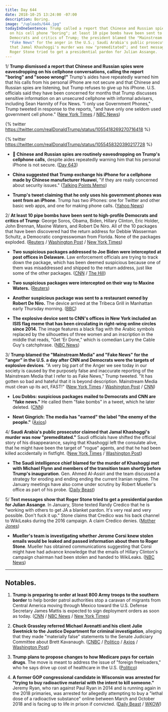 ```yaml
---
title: Day 644
date: 2018-10-25 13:24:00 -07:00
description: Boring.
image: "/uploads/644.jpg"
todayInOneSentence: Trump called a report that Chinese and Russian spies were eavesdropping
  on his cell phone "boring"; at least 10 pipe bombs have been sent to high-profile
  Democrats and critics of Trump; the president blamed the "Mainstream Media" and
  "Fake News" for the anger in the U.S.; Saudi Arabia's public prosecutor claimed
  that Jamal Khashoggi's murder was now "premeditated"; and text messages show that
  Roger Stone tried to get a presidential pardon for Julian Assange.
---
```


1/ **Trump dismissed a report that Chinese and Russian spies were eavesdropping on his cellphone conversations, calling the report "boring" and "soooo wrong!"** Trump's aides have repeatedly warned him that his calls from his personal iPhone are not secure and that Chinese and Russian spies are listening, but Trump refuses to give up his iPhone. U.S. officials said they have been concerned for months that Trump discusses sensitive information on an unsecured cellphone with informal advisers, including Sean Hannity of Fox News. "I only use Government Phones," Trump tweeted in response to the reports, "and have only one seldom used government cell phone." ([New York Times](https://www.nytimes.com/2018/10/25/us/politics/trump-cellphone-china-russia.html) / [NBC News](https://www.nbcnews.com/politics/donald-trump/u-s-officials-concerned-trump-discussing-sensitive-information-unsecured-cellphone-n924376))

{% twitter https://twitter.com/realDonaldTrump/status/1055418269270716418 %}

{% twitter https://twitter.com/realDonaldTrump/status/1055458320390217728 %}

* **📌 Chinese and Russian spies are routinely eavesdropping on Trump's cellphone calls**, despite aides repeatedly warning him that his personal iPhone is not secure. ([Day 643](https://whatthefuckjusthappenedtoday.com/2018/10/24/day-643/#7-chinese-and-russian-spies-are-rout))

* **China suggested that Trump exchange his iPhone for a cellphone made by Chinese manufacturer Huawei**, "if they are really concerned about security issues." ([Talking Points Memo](https://talkingpointsmemo.com/news/china-denies-nyt-trump-iphone-spying-report))

* **Trump's tweet claiming that he only uses his government phones was sent from an iPhone**. Trump has two iPhones: one for Twitter and other basic web apps, and one for making phone calls. ([Yahoo News](https://finance.yahoo.com/news/trump-tweet-claiming-apos-only-181337023.html))

2/ **At least 10 pipe bombs have been sent to high-profile Democrats and critics of Trump**: George Soros, Obama, Biden, Hillary Clinton, Eric Holder, John Brennan, Maxine Waters, and Robert De Niro. All of the 10 packages that have been discovered had the return address for Debbie Wasserman Schultz, a Democratic congresswoman from Florida. None of the packages exploded. ([Reuters](https://www.reuters.com/article/us-usa-packages/suspects-sought-in-sending-of-package-bombs-to-top-us-democrats-trump-critics-idUSKCN1MZ1CP) / [Washington Post](https://www.washingtonpost.com/nation/2018/10/25/mail-bomb-investigation-intensifies-suspicious-package-removed-robert-de-niros-building/) / [New York Times](https://www.nytimes.com/2018/10/25/nyregion/bomb-explosive-device.html))

* **Two suspicious packages addressed to Joe Biden were intercepted at post offices in Delaware.** Law enforcement officials are trying to track down the package, which has been deemed suspicious because one of them was misaddressed and shipped to the return address, just like some of the other packages. ([CNN](https://www.cnn.com/2018/10/25/politics/bombs-suspicious-packages-what-we-know/index.html) / [The Hill](https://thehill.com/policy/national-security/413061-law-enforcement-looking-into-potentially-suspicious-package))

* **Two suspicious packages were intercepted on their way to Maxine Waters.** ([Reuters](https://www.reuters.com/article/us-usa-packages-waters/fbi-confirms-two-more-suspicious-packages-addressed-to-california-congresswoman-idUSKCN1MZ06P))

* **Another suspicious package was sent to a restaurant owned by Robert De Niro.** The device arrived at the Tribeca Grill in Manhattan early Thursday morning. ([BBC](https://www.bbc.com/news/world-us-canada-45975447))

* **The explosive device sent to CNN's offices in New York included an ISIS flag meme that has been circulating in right-wing online circles since 2014.** The image features a black flag with the Arabic symbols replaced by the silhouettes of three women and an inscription in the middle that reads, "Get 'Er Done," which is comedian Larry the Cable Guy's catchphrase.  ([NBC News](https://www.nbcnews.com/news/us-news/explosive-device-sent-cnn-featured-parody-isis-flag-get-er-n924166))

3/ **Trump blamed the "Mainstream Media" and "Fake News" for the "anger" in the U.S. a day after CNN and Democrats were the targets of explosive devices**. "A very big part of the Anger we see today in our society is caused by the purposely false and inaccurate reporting of the Mainstream Media that I refer to as Fake News," Trump tweeted. "It has gotten so bad and hateful that it is beyond description. Mainstream Media must clean up its act, FAST!" ([New York Times](https://www.nytimes.com/2018/10/24/us/politics/trump-bomb-cnn-obama-clintons.html) / [Washington Post](https://www.washingtonpost.com/politics/trump-doubles-down-on-blaming-media-as-suspicious-packages-continue-to-surface/2018/10/25/507aeec2-d848-11e8-a10f-b51546b10756_story.html) / [CNN](https://www.cnn.com/2018/10/25/politics/trump-blames-media-for-anger-after-attacks/index.html))

* **Lou Dobbs: suspicious packages mailed to Democrats and CNN are "fake news."** He called them "fake bombs" in a tweet, which he later deleted. ([CNN](https://www.cnn.com/2018/10/25/media/lou-dobbs-fake-bombs/index.html))

* **Newt Gingrich: The media has "earned" the label "the enemy of the people."** ([Axios](https://www.axios.com/newt-gingrich-news-media-earned-enemy-of-the-people-6a2511cf-1226-4594-bb28-43d0e05ca030.html))

4/ **Saudi Arabia's public prosecutor claimed that Jamal Khashoggi's murder was now "premeditated."** Saudi officials have shifted the official story of his disappearance, saying that Khashoggi left the consulate alive, that he might have been the target of "rogue" agents, and that he had been killed accidentally in fistfight. ([New York Times](https://www.nytimes.com/2018/10/25/world/middleeast/saudi-arabia-jamal-khashoggi-turkey.html) / [Washington Post](https://www.washingtonpost.com/world/middle_east/saudi-arabia-says-khashoggis-killing-was-premeditated-in-latest-reversal/2018/10/25/d517f406-d7c4-11e8-8384-bcc5492fef49_story.html))

* **The Saudi intelligence chief blamed for the murder of Khashoggi met with Michael Flynn and members of the transition team shortly before Trump's inauguration**. Gen. Ahmed Al-Assiri and the team discussed a strategy for eroding and ending ending the current Iranian regime. The January meetings have also come under scrutiny by Robert Mueller's office as part of his probe. ([Daily Beast](https://www.thedailybeast.com/saudi-spy-met-with-team-trump-about-taking-down-iran))

5/ **Text messages show that Roger Stone tried to get a presidential pardon for Julian Assange**. In January, Stone texted Randy Credico that he is "working with others to get JA a blanket pardon. It's very real and very possible. Don't fuck it up." Stone claims that Credico was his back channel to WikiLeaks during the 2016 campaign. A claim Credico denies. ([Mother Jones](https://www.motherjones.com/politics/2018/10/text-messages-show-roger-stone-was-working-to-get-a-pardon-for-wikileaks-julian-assange/))

* **Mueller's team is investigating whether Jerome Corsi knew stolen emails would be leaked and passed information about them to Roger Stone**. Mueller has obtained communications suggesting that Corsi might have had advance knowledge that the emails of Hillary Clinton's campaign chairman had been stolen and handed to WikiLeaks. ([NBC News](https://www.nbcnews.com/politics/justice-department/mueller-has-evidence-suggesting-stone-associate-knew-clinton-emails-would-n924036))

---

## Notables.

1. **Trump is preparing to order at least 800 Army troops to the southern border** to help border patrol authorities stop a caravan of migrants from Central America moving through Mexico toward the U.S. Defense Secretary James Mattis is expected to sign deployment orders as soon as today. ([CNN](https://www.cnn.com/2018/10/25/politics/mattis-troops-southern-border/index.html) / [NBC News](https://www.nbcnews.com/politics/immigration/trump-says-he-s-bringing-out-military-secure-u-s-n924271) / [New York Times](https://www.nytimes.com/2018/10/25/us/politics/trump-army-border-mexico.html))

2. **Chuck Grassley referred Michael Avenatti and his client Julie Swetnick to the Justice Department for criminal investigation**, alleging that they made "materially false" statements to the Senate Judiciary Committee about Brett Kavanaugh. ([CNBC](https://www.cnbc.com/2018/10/25/chuck-grassley-refers-michael-avenatti-and-julie-swetnick-for-investigation.html) / [Politico](https://www.politico.com/story/2018/10/25/grassley-avenatti-swetnick-criminal-probe-940581) / [Axios](https://www.axios.com/michael-avenatti-julie-swetnick-doj-investigationd-384da247-b011-4fba-9753-67c3543fbb73.html) / [Washington Post](https://www.washingtonpost.com/politics/grassley-refers-avenatti-and-swetnick-to-justice-for-a-criminal-probe/2018/10/25/75ef7a02-d879-11e8-9559-712cbf726d1c_story.html))

3. **Trump plans to propose changes to how Medicare pays for certain drugs**. The move is meant to address the issue of "foreign freeloaders," who he says drive up cost of healthcare in the U.S. ([Politico](https://www.politico.com/story/2018/10/25/trump-medicare-drug-prices-plan-888607))

4. **A former GOP congressional candidate in Wisconsin was arrested for "trying to buy radioactive material with the intent to kill someone."** Jeremy Ryan, who ran against Paul Ryan in 2014 and is running again in the 2018 primaries, was arrested for allegedly attempting to buy a "lethal dose of a radioactive substance" online between March and October 2018 and is facing up to life in prison if convicted. ([Daily Beast](https://www.thedailybeast.com/former-gop-candidate-arrested-for-attempting-to-kill-with-radioactive-material) / [WKOW](https://wkow.com/news/top-stories/2018/10/24/fbi-town-of-madison-man-tried-to-buy-radioactive-material-in-order-to-kill-someone/))